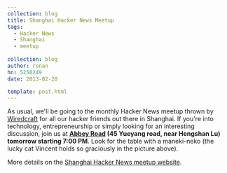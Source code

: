 ```yaml
---
collection: blog
title: Shanghai Hacker News Meetup
tags:
  - Hacker News
  - Shanghai
  - meetup
  
collection: blog
author: ronan
hn: 5250249
date: 2013-02-20

template: post.html
---
```


As usual, we'll be going to the monthly Hacker News meetup thrown by [Wiredcraft](http://wiredcraft.com) for all our hacker friends out there in Shanghai. If you're into technology, entrepreneurship or simply looking for an interesting discussion, join us at **[Abbey Road](http://goo.gl/maps/Ona2p) (45 Yueyang road, near Hengshan Lu) tomorrow starting 7:00 PM**. Look for the table with a maneki-neko (the lucky cat Vincent holds so graciously in the picture above).

More details on the [Shanghai Hacker News meetup website](http://shanghaihn.org/).
